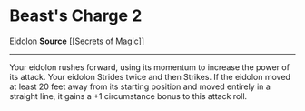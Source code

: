 ﻿---
actions: '[two-actions]'
cost: null
element: null
frequency: null
id: '762'
name: Beast's Charge
rarity: Common
requirement: null
school: null
source: '[[DATABASE/source/Secrets of Magic|Secrets of Magic]]'
trait:
- '[[DATABASE/trait/Eidolon|Eidolon]]'
trigger: null
type: Action

---
# Beast's Charge <span class="action-icon">2</span>

<span class="item-trait">Eidolon</span>
**Source** [[Secrets of Magic]]

---
Your eidolon rushes forward, using its momentum to increase the power of its attack. Your eidolon Strides twice and then Strikes. If the eidolon moved at least 20 feet away from its starting position and moved entirely in a straight line, it gains a +1 circumstance bonus to this attack roll.